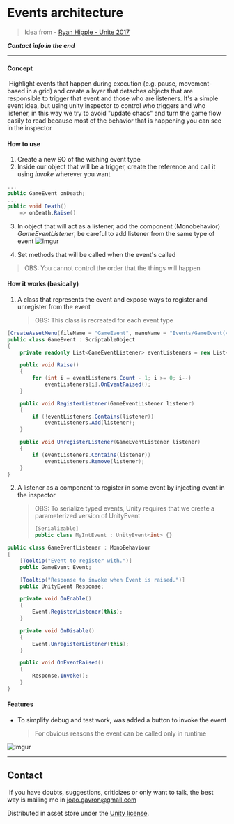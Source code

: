 # Events architecture

> Idea from - [Ryan Hipple - Unite 2017](https://www.youtube.com/watch?v=raQ3iHhE_Kk&t=2713s)

***Contact info in the end***

---

#### Concept

​	Highlight events that happen during execution (e.g. pause, movement-based in a grid) and create a layer that detaches objects that are responsible to trigger that event and those who are listeners. It's a simple event idea, but using unity inspector to control who triggers and who listener, in this way we try to avoid "update chaos" and turn the game flow easily to read because most of the behavior that is happening you can see in the inspector

#### How to use

1. Create a new SO of the wishing event type
2. Inside our object that will be a trigger, create the reference and call it using *invoke* wherever you want

```c#
...
public GameEvent onDeath;
...
public void Death()
    => onDeath.Raise()
```

3. In object that will act as a listener, add the component (Monobehavior) *GameEventListener*, be careful to add listener from the same type of event
   ![Imgur](https://i.imgur.com/YSVD9sk.png)

4. Set methods that will be called when the event's called

> OBS: You cannot control the order that the things will happen

#### How it works (basically)

1. A class that represents the event and expose ways to register and unregister from the event

   > OBS: This class is recreated for each event type

```c#
[CreateAssetMenu(fileName = "GameEvent", menuName = "Events/GameEvent(void)")]
public class GameEvent : ScriptableObject
{
    private readonly List<GameEventListener> eventListeners = new List<GameEventListenerInt>();

    public void Raise()
    {
        for (int i = eventListeners.Count - 1; i >= 0; i--)
            eventListeners[i].OnEventRaised();
    }

    public void RegisterListener(GameEventListener listener)
    {
        if (!eventListeners.Contains(listener))
            eventListeners.Add(listener);
    }

    public void UnregisterListener(GameEventListener listener)
    {
        if (eventListeners.Contains(listener))
            eventListeners.Remove(listener);
    }
}
```

2. A listener as a component to register in some event by injecting event in the inspector

   > OBS: To serialize typed events, Unity requires that we create a parameterized version of UnityEvent
   >
   > ```c#
   > [Serializable]
   > public class MyIntEvent : UnityEvent<int> {}
   > ```

```c#
public class GameEventListener : MonoBehaviour
{
    [Tooltip("Event to register with.")]
    public GameEvent Event;

    [Tooltip("Response to invoke when Event is raised.")]
    public UnityEvent Response;

    private void OnEnable()
    {
        Event.RegisterListener(this);
    }

    private void OnDisable()
    {
        Event.UnregisterListener(this);
    }

    public void OnEventRaised()
    {
        Response.Invoke();
    }
}
```



#### Features

* To simplify debug and test work, was added a button to invoke the event

  > For obvious reasons the event can be called only in runtime

![Imgur](https://i.imgur.com/KgJvQRY.png)

---

## Contact

​	If you have doubts, suggestions, criticizes or only want to talk, the best way is mailing me in joao.gavron@gmail.com

Distributed in asset store under the [Unity license](https://unity3d.com/legal/as_terms?_ga=2.91212574.56628704.1591012418-1089589826.1583496471).